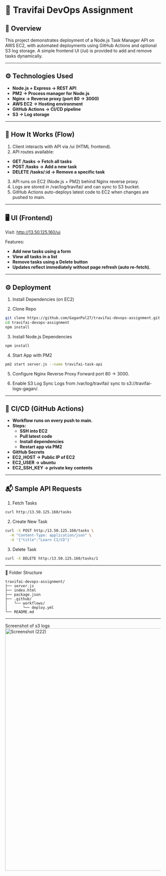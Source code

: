 # 🚀 Travifai DevOps Assignment
## 📌 Overview

This project demonstrates deployment of a Node.js Task Manager API on AWS EC2, with automated deployments using GitHub Actions and optional S3 log storage.
A simple frontend UI (/ui) is provided to add and remove tasks dynamically.

---
## ⚙ Technologies Used

- **Node.js + Express → REST API**
- **PM2 → Process manager for Node.js**
- **Nginx → Reverse proxy (port 80 → 3000)**
- **AWS EC2 → Hosting environment**
- **GitHub Actions → CI/CD pipeline**
- **S3 → Log storage**
  
---
## 🧩 How It Works (Flow)

1. Client interacts with API via /ui (HTML frontend).
2. API routes available:
  - **GET /tasks → Fetch all tasks**
  - **POST /tasks → Add a new task**
  - **DELETE /tasks/:id → Remove a specific task**
3. API runs on EC2 (Node.js + PM2) behind Nginx reverse proxy.
4. Logs are stored in /var/log/travifai/ and can sync to S3 bucket.
5. GitHub Actions auto-deploys latest code to EC2 when changes are pushed to main.

---
## 🖥 UI (Frontend)

Visit: http://13.50.125.160/ui

Features:

- **Add new tasks using a form**
- **View all tasks in a list**
- **Remove tasks using a Delete button**
- **Updates reflect immediately without page refresh (auto re-fetch).**

---
## ⚙ Deployment
1. Install Dependencies (on EC2)

2. Clone Repo
```bash
git clone https://github.com/GaganPal27/travifai-devops-assignment.git
cd travifai-devops-assignment
npm install
```
3. Install Node.js Dependencies
```bash
npm install
```

4. Start App with PM2
```bash
pm2 start server.js --name travifai-task-api
```

5. Configure Nginx Reverse Proxy
Forward port 80 → 3000.

6. Enable S3 Log Sync
Logs from /var/log/travifai/ sync to s3://travifai-logs-gagan/.

---
## 🔄 CI/CD (GitHub Actions)

- **Workflow runs on every push to main.**
- **Steps:**
  - **SSH into EC2**
  - **Pull latest code**
  - **Install dependencies**
  - **Restart app via PM2**
- **GitHub Secrets**
- **EC2_HOST → Public IP of EC2**
- **EC2_USER → ubuntu**
- **EC2_SSH_KEY → private key contents**

---
## 📬 Sample API Requests
1. Fetch Tasks
```bash
curl http:/13.50.125.160/tasks
```
2. Create New Task
```bash
curl -X POST http:/13.50.125.160/tasks \
  -H "Content-Type: application/json" \
  -d '{"title":"Learn CI/CD"}'
```
3. Delete Task
```bash
curl -X DELETE http:/13.50.125.160/tasks/1
```
---
📁 Folder Structure
```
travifai-devops-assignment/
├── server.js
├── index.html
├── package.json
├── .github/
│   └── workflows/
│       └── deploy.yml
└── README.md
```
---
Screenshot of s3 logs
<img width="1920" height="784" alt="Screenshot (222)" src="https://github.com/user-attachments/assets/bf857a8e-3330-420e-9c4e-372eab436be4" />
